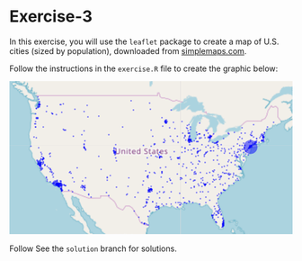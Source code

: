 # Exercise-3
In this exercise, you will use the `leaflet` package to create a map of U.S. cities (sized by population), downloaded from [simplemaps.com](https://simplemaps.com/data/us-cities).

Follow the instructions in the `exercise.R` file to create the graphic below:

![alt text](imgs/exercise-3-plot.png)

Follow See the `solution` branch for solutions. 

